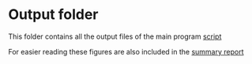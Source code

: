 # Output folder

This folder contains all the output files of the main program [script](https://github.com/EdDataScienceEES/challenge-3-nicolelikesharks/blob/master/script/winterwren_model_script_nicole.R)

For easier reading these figures are also included in the [summary report](https://github.com/EdDataScienceEES/challenge-3-nicolelikesharks/blob/master/script/winterwren_model.R)
